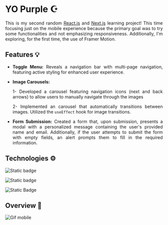# YO Purple ☪️

<div align="justify">

This is my second random [React.js](https://react.dev/) and [Next.js](https://nextjs.org/) learning project! This time focusing just on the mobile experience because the primary goal was to try some functionalities and not  emphasizing responsiveness.
Additionally, I'm exploring, for the first time, the use of Framer Motion. 

</div>

## Features 💡

<div align="justify">

- **Toggle Menu:** Reveals a navigation bar with multi-page navigation, featuring active styling for enhanced user experience.

- **Image Carousels:**

    1-  Developed a carousel featuring navigation icons (next and back arrows) to allow users to manually navigate through the images

    2- Implemented an carousel that automatically transitions between images. Utilized the `useEffect` hook for image transitions.

- **Form Submission:** Created a form that, upon submission, presents a modal with a personalized message containing the user's provided name and email. Additionally, if the user attempts to submit the form with empty fields, an alert prompts them to fill in the required information.

</div>

## Technologies ⚙️

![Static badge](https://img.shields.io/badge/-ReactJs-61DAFB?logo=react&logoColor=white&style=for-the-badge)

![Static badge](https://img.shields.io/badge/next.js-000000?style=for-the-badge&logo=nextdotjs&logoColor=white)

![Static Badge](https://img.shields.io/badge/tailwindcss-%2338B2AC.svg?style=for-the-badge&logo=tailwind-css&logoColor=white)

## Overview 📱


![Gif mobile](./public/overview_screen.gif)
